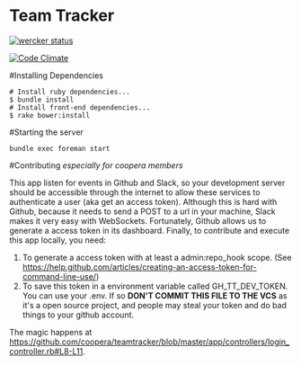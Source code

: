 Team Tracker
==============
[![wercker status](https://app.wercker.com/status/32e748676ee90dc85397f3df20788c4e/m "wercker status")](https://app.wercker.com/project/bykey/32e748676ee90dc85397f3df20788c4e)

[![Code Climate](https://codeclimate.com/github/coopera/teamtracker/badges/gpa.svg)](https://codeclimate.com/github/coopera/teamtracker)

#Installing Dependencies

```shell
# Install ruby dependencies...
$ bundle install
# Install front-end dependencies...
$ rake bower:install
```

#Starting the server
```shell
bundle exec foreman start
```

#Contributing
_especially for coopera members_

This app listen for events in Github and Slack, so your development server should be accessible through the internet to allow these services to authenticate a user (aka get an access token). Although this is hard with Github, because it needs to send a POST to a url in your machine, Slack makes it very easy with WebSockets. Fortunately, Github allows us to generate a access token in its dashboard. Finally, to contribute and execute this app locally, you need:

1. To generate a access token with at least a admin:repo_hook scope. (See https://help.github.com/articles/creating-an-access-token-for-command-line-use/)
2. To save this token in a environment variable called GH_TT_DEV_TOKEN. You can use your .env. If so **DON'T COMMIT THIS FILE TO THE VCS** as it's a open source project, and people may steal your token and do bad things to your github account.

The magic happens at https://github.com/coopera/teamtracker/blob/master/app/controllers/login_controller.rb#L8-L11.
